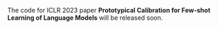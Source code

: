The code for ICLR 2023 paper **Prototypical Calibration for Few-shot Learning of Language Models** will be released soon.
